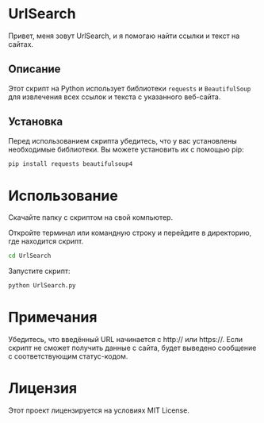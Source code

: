 # UrlSearch

Привет, меня зовут UrlSearch, и я помогаю найти ссылки и текст на сайтах.

## Описание

Этот скрипт на Python использует библиотеки `requests` и `BeautifulSoup` для извлечения всех ссылок и текста с указанного веб-сайта. 

## Установка

Перед использованием скрипта убедитесь, что у вас установлены необходимые библиотеки. Вы можете установить их с помощью pip:

```bash
pip install requests beautifulsoup4
```

# Использование

Скачайте папку с скриптом на свой компьютер.

Откройте терминал или командную строку и перейдите в директорию, где находится скрипт.
```bash
cd UrlSearch
```

Запустите скрипт:
```bash
python UrlSearch.py
```

# Примечания

Убедитесь, что введённый URL начинается с http:// или https://.
Если скрипт не сможет получить данные с сайта, будет выведено сообщение с соответствующим статус-кодом.

# Лицензия
Этот проект лицензируется на условиях MIT License.
